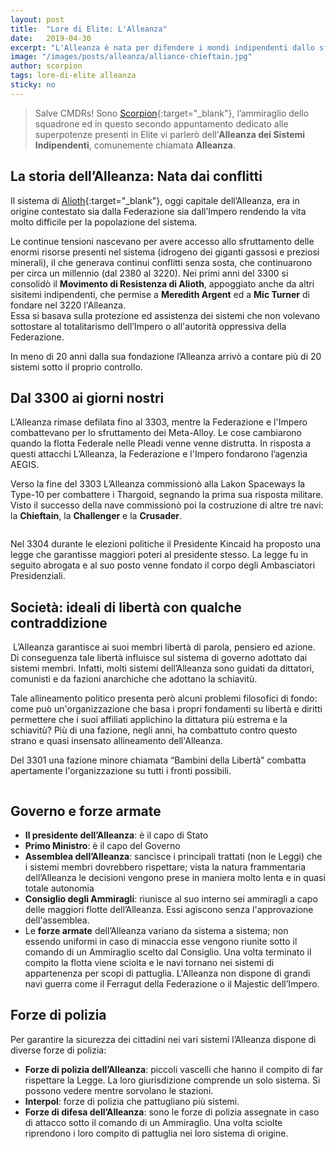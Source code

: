 ```yaml
---
layout: post
title:  "Lore di Elite: L'Alleanza"
date:   2019-04-30
excerpt: "L'Alleanza è nata per difendere i mondi indipendenti dallo sfruttamento implacabile della Federazione e dell'Impero."
image: "/images/posts/alleanza/alliance-chieftain.jpg"
author: scorpion
tags: lore-di-elite alleanza
sticky: no
---
```

> Salve CMDRs! Sono [Scorpion](https://my.playstation.com/profile/Scorpion01924){:target="_blank"}, l’ammiraglio dello squadrone ed in questo secondo appuntamento dedicato alle superpotenze presenti in Elite vi parlerò dell’**Alleanza dei Sistemi Indipendenti**, comunemente chiamata **Alleanza**.

## La storia dell’Alleanza: Nata dai conflitti

Il sistema di [Alioth](https://elite-dangerous.fandom.com/wiki/Alioth){:target="_blank"}, oggi capitale dell’Alleanza, era in origine contestato sia dalla Federazione sia dall’Impero rendendo la vita molto difficile per la popolazione del sistema.

Le continue tensioni nascevano per avere accesso allo sfruttamento delle enormi risorse presenti nel sistema (idrogeno dei giganti gassosi e preziosi minerali), il che generava continui conflitti senza sosta, che continuarono per circa un millennio (dal 2380 al 3220). Nei primi anni del 3300 si consolidò il **Movimento di Resistenza di Alioth**, appoggiato anche da altri sisitemi indipendenti, che permise a **Meredith Argent** ed a **Mic Turner** di fondare nel 3220 l'Alleanza.<br>
Essa si basava sulla protezione ed assistenza dei sistemi che non volevano sottostare al totalitarismo dell’Impero o all'autorità oppressiva della Federazione.

In meno di 20 anni dalla sua fondazione l’Alleanza arrivò a contare più di 20 sistemi sotto il proprio controllo.

## Dal 3300 ai giorni nostri

L’Alleanza rimase defilata fino al 3303, mentre la Federazione e l'Impero combattevano per lo sfruttamento dei Meta-Alloy. Le cose cambiarono quando la flotta Federale nelle Pleadi venne venne distrutta. In risposta a questi attacchi L’Alleanza, la Federazione e l'Impero fondarono l’agenzia AEGIS.

Verso la fine del 3303 L’Alleanza commissionò alla Lakon Spaceways la Type-10 per combattere i Thargoid, segnando la prima sua risposta militare. Visto il successo della nave commissionò poi la costruzione di altre tre navi: la **Chieftain**, la **Challenger** e la **Crusader**.

<div class="box alt">
    <div class="row 50% uniform">
        <div class="4u"><span class="image fit"><img src="{{ "/images/posts/alleanza/Chieftain-Ship-Station.jpg" | prepend:site.baseurl }}" alt="" /></span></div>
        <div class="4u"><span class="image fit"><img src="{{ "/images/posts/alleanza/alliance-challenger-3.png" | prepend:site.baseurl }}" alt="" /></span></div>
        <div class="4u$"><span class="image fit"><img src="{{ "/images/posts/alleanza/1qftqzga61z11.jpg" | prepend:site.baseurl }}" alt="" /></span></div>
    </div>
</div>

Nel 3304 durante le elezioni politiche il Presidente Kincaid ha proposto una legge che garantisse maggiori poteri al presidente stesso. La legge fu in seguito abrogata e al suo posto venne fondato il corpo degli Ambasciatori Presidenziali.

## Società: ideali di libertà con qualche contraddizione

<span class="image fit"><img src="/images/posts/alleanza/Elite-Dangerous-Alliance-City.jpg" alt=""></span>
L’Alleanza garantisce ai suoi membri libertà di parola, pensiero ed azione. Di conseguenza tale libertà influisce sul sistema di governo adottato dai sistemi membri. Infatti, molti sistemi dell’Alleanza sono guidati da dittatori, comunisti e da fazioni anarchiche che adottano la schiavitù.

Tale allineamento politico presenta però alcuni problemi filosofici di fondo: come può un'organizzazione che basa i propri fondamenti su libertà e diritti permettere che i suoi affiliati applichino la dittatura più estrema e la schiavitù? Più di una fazione, negli anni, ha combattuto contro questo strano e quasi insensato allineamento dell'Alleanza.

Del 3301 una fazione minore chiamata “Bambini della Libertà” combatta apertamente l'organizzazione su tutti i fronti possibili.

<span class="image fit"><img src="/images/Elite-Division-png.png" alt=""></span>

## Governo e forze armate

- **Il presidente dell’Alleanza**: è il capo di Stato
- **Primo Ministro**: è il capo del Governo
- **Assemblea dell’Alleanza**: sancisce i principali trattati (non le Leggi) che i sistemi membri dovrebbero rispettare; vista la natura frammentaria dell’Alleanza le decisioni vengono prese in maniera molto lenta e in quasi totale autonomia
- **Consiglio degli Ammiragli**: riunisce al suo interno sei ammiragli a capo delle maggiori flotte dell’Alleanza. Essi agiscono senza l'approvazione dell'assemblea. 
- Le **forze armate** dell’Alleanza variano da sistema a sistema; non essendo uniformi in caso di minaccia esse vengono riunite sotto il comando di un Ammiraglio scelto dal Consiglio. Una volta terminato il compito la flotta viene sciolta e le navi tornano nei sistemi di appartenenza per scopi di pattuglia. L'Alleanza non dispone di grandi navi  guerra come il Ferragut della Federazione o il Majestic dell’Impero.

## Forze di polizia

Per garantire  la sicurezza dei cittadini nei vari sistemi l’Alleanza dispone di diverse forze di polizia:

- **Forze di polizia dell’Alleanza**: piccoli vascelli che hanno il compito di far rispettare la Legge. La loro giurisdizione comprende un solo sistema. Si possono vedere mentre sorvolano le stazioni.
- **Interpol**: forze di polizia che pattugliano più sistemi.
- **Forze di difesa dell’Alleanza**: sono le forze di polizia assegnate in caso di attacco sotto il comando di un Ammiraglio. Una volta sciolte riprendono i loro compito di pattuglia nei loro sistema di origine.